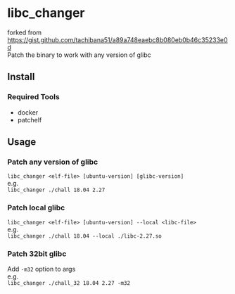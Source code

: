 # libc_changer
forked from  
https://gist.github.com/tachibana51/a89a748eaebc8b080eb0b46c35233e0d  
Patch the binary to work with any version of glibc  
## Install  
### Required Tools
* docker
* patchelf

## Usage
### Patch any version of glibc
`libc_changer <elf-file> [ubuntu-version] [glibc-version]`  
e.g.  
`libc_changer ./chall 18.04 2.27`  
### Patch local glibc  
`libc_changer <elf-file> [ubuntu-version] --local <libc-file>`  
e.g.  
`libc_changer ./chall 18.04 --local ./libc-2.27.so`   
### Patch 32bit glibc  
Add `-m32` option to args  
e.g.  
`libc_changer ./chall_32 18.04 2.27 -m32`  
